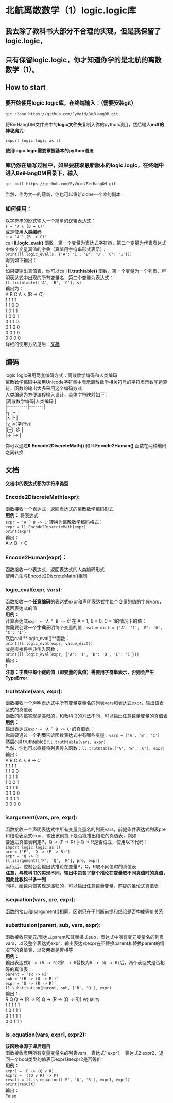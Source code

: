 # 北航离散数学（1）logic.logic库
## 我去除了教科书大部分不合理的实现，但是**我保留了logic.logic，**  
## **只有保留logic.logic，你才知道你学的是北航的离散数学（1）。**
## How to start  
### 要开始使用logic.logic库，在终端输入：（需要安装git）  
`git clone https://github.com/FyVoid/BeiHangDM.git`  
  
将BeiHangDM文件夹中的**logic文件夹**复制入你的python项目，然后输入**mdf的神秘魔咒**:  
  
  `import logic.logic as ll`

**使用logic.logic需要掌握基本的python语法**  
### 库仍然在编写过程中，如果要获取最新版本的logic.logic，在终端中进入BeiHangDM目录下，输入  
  `git pull https://github.com/FyVoid/BeiHangDM.git`

当然，作为大一的萌新，你也可以重新clone一个库的副本  
### 如何使用： 
以字符串的形式输入一个简单的逻辑表达式：  
  `s = 'A ∧ (B → C)'`  
或是使用**人类编码**  
  `s = 'A ^ (B -> C)'`  
call **ll.logic_eval()** 函数，第一个变量为表达式字符串，第二个变量为代表表达式中每个变量真值的字典（真值用字符串形式表示）：  
  `print(ll.logic_eval(s, {'A': '1', 'B': '0', 'C': '1'}))`  
得到如下输出：  
  `1`  
如果要输出真值表，你可以call **ll.truthtable()** 函数，第一个变量为一个列表，声明表达式中出现的所有变量名，第二个变量为表达式：  
  `ll.truthtable(['A', 'B', 'C'], s)`  
输出为：  
  A B C A ∧ (B → C)  
  1 1 1       1  
  1 1 0       0  
  1 0 1       1  
  1 0 0       1  
  0 1 1       0  
  0 1 0       0  
  0 0 1       0  
  0 0 0       0  
详细的使用方法见后：[**文档**](#文档)

## 编码
logic.logic采用两套编码方式：离散数学编码和人类编码  
离散数学编码中采用Unicode字符集中表示离散数学相关符号的字符表示数学运算符，函数的输出大多采用这个编码方式  
人类编码为方便编程输入设计，具体字符映射如下：  
|离散数学编码|人类编码 |  
|----------|-------|  
|┐         |~      |  
|∧         |^      |  
|∨         |v(字母v)|  
|⊕         |@      |  
|→         |->     |  

你可以通过**ll.Encode2DiscreteMath()** 和 **ll.Encode2Human()** 函数在两种编码之间转换

## 文档
**文档中的表达式都为字符串类型**
### Encode2DiscreteMath(expr):  
函数接收一个表达式，返回表达式的离散数学编码形式  
**用例：**
将表达式  
`expr = 'A ^ B -> C'`转换为离散数学编码格式：  
    `expr = ll.Encode2DiscreteMath(expr)`  
    `print(expr)`  
输出：  
A ∧ B → C

### Encode2Human(expr)：
函数接收一个表达式，返回表达式的人类编码形式  
使用方法与Encode2DiscreteMath()相同

### logic_eval(expr, vars):
函数接收一个**任意编码**的表达式expr和声明表达式中每个变量的值的字典vars，返回表达式的值  
**用例：**  
计算表达式`expr = 'A ^ B -> C'`在 A = 1, B = 0, C = 1的情况下的值：  
你需要创建一个**字典**表明每个变量的值：`value_dict = {'A': '1', 'B': '0', 'C': '1'}`  
然后call **logic_eval()**函数：  
  `print(ll.logic_eval(expr, value_dict))`  
或是直接将字典传入函数：  
  `print(ll.logic_eval(expr, {'A': '1', 'B': '0', 'C': '1'}))`  
输出：  
  1  
**注意：字典中每个键的值（即变量的真值）需要用字符串表示，否则会产生TypeError**  

### truthtable(vars, expr):
函数接收一个声明表达式中所有变量变量名的列表vars和表达式expr，输出该表达式的真值表  
函数的内部实现是递归的，和教科书的方法不同，可以输出任意数量变量的真值表  
**用例：**  
输出表达式`expr = 'A ^ B -> C'`的真值表：  
你需要通过一个**列表**告诉函数表达式中有哪些变量：`vars = ['A', 'B', 'C']`  
然后call truthtable():`ll.truthtable(vars, expr)`  
当然，你也可以直接将列表传入函数：`ll.truthtable(['A', 'B', 'C'], expr)`  
输出：  
  A B C A ∧ B → C  
  1 1 1      1  
  1 1 0      0  
  1 0 1      1  
  1 0 0      1  
  0 1 1      1  
  0 1 0      0  
  0 0 1      1  
  0 0 0      0  

### isargument(vars, pre, expr):
函数接收一个声明表达式中所有变量变量名的列表vars，前提条件表达式列表pre和结论表达式expr，输出该前提下是否能推出结论的真值表，例如：  
要通过真值表判定P，Q -> (P -> R) ╞ Q → R是否成立，使用以下代码：  
   `import logic.logic as ll`  
   `pre = ['P', 'Q -> (P -> R)']`  
   `expr = 'Q -> R'`  
   `ll.isargument(['P', 'Q', 'R'], pre, expr)`  
运行后，控制台会输出该推论在变量P，Q，R取不同值时的真值表  
**注意，与教科书的实现不同，输出中包含了整个推论在变量取不同真值时的真值，因此比教科书多一列**  
同样，函数内部实现是递归的，可以输出任意数量变量，前提的推论式真值表

### isequation(vars, pre, expr):
函数的接口和isargument()相同，区别只在于判断前提和结论是否构成等价关系

### substitusion(parent, sub, vars, expr):
函数接收原变元/表达式parent和其替换式sub，表达式中所有变元变量名的列表vars，以及整个表达式expr，输出表达式expr在不替换parent和替换parent的情况下的真值表，以及两者是否相等  
**用例：**  
输出表达式`Q -> (R -> R)`将`R -> R`替换为`R -> (Q -> R)`后，两个表达式是否相等的真值表：  
`parent = '(R -> R)'`  
`sub = '(R -> (Q -> R))'`  
`expr = 'Q -> (R -> R)'`  
`ll.substitution(parent, sub, ['R', 'Q'], expr)`  
输出：  
R Q Q → (R → R) Q → (R → (Q → R)) equality  
1 1       1              1          1  
1 0       1              1          1  
0 1       1              1          1  
0 0       1              1          1  

### is_equation(vars, expr1, expr2):  
**该函数来源于课后题目**  
函数接收表明所有变量变量名的列表vars，表达式1 expr1， 表达式2 expr2，返回一个bool类型的值表示expr1和expr2是否等价  
**用例：**  
`expr1 = 'P -> (Q v R)`  
`expr2 = '((Q v R) -> P)`  
`result = ll.is_equation(['P', 'Q', 'R'], expr1, expr2)`  
`print(result)`  
输出：  
False

